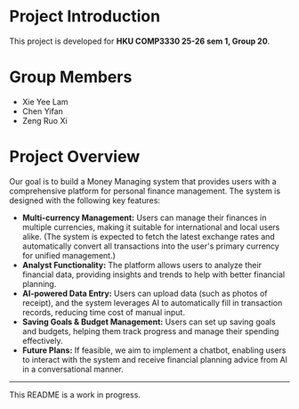 # Project Introduction

This project is developed for **HKU COMP3330 25-26 sem 1, Group 20**.

# Group Members

- Xie Yee Lam
- Chen Yifan
- Zeng Ruo Xi

# Project Overview

Our goal is to build a Money Managing system that provides users with a comprehensive platform for personal finance management. The system is designed with the following key features:

- **Multi-currency Management:** Users can manage their finances in multiple currencies, making it suitable for international and local users alike. (The system is expected to fetch the latest exchange rates and automatically convert all transactions into the user's primary currency for unified management.)
- **Analyst Functionality:** The platform allows users to analyze their financial data, providing insights and trends to help with better financial planning.
- **AI-powered Data Entry:** Users can upload data (such as photos of receipt), and the system leverages AI to automatically fill in transaction records, reducing time cost of manual input.
- **Saving Goals & Budget Management:** Users can set up saving goals and budgets, helping them track progress and manage their spending effectively.
- **Future Plans:** If feasible, we aim to implement a chatbot, enabling users to interact with the system and receive financial planning advice from AI in a conversational manner.

---

This README is a work in progress.
